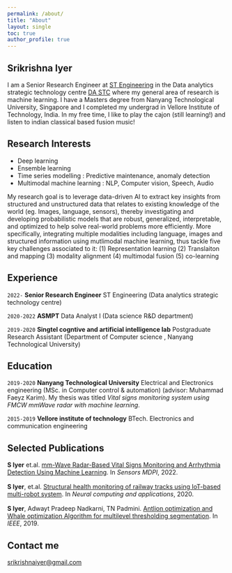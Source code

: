```yaml
---
permalink: /about/
title: "About"
layout: single
toc: true
author_profile: true
---
```


## Srikrishna Iyer

I am a Senior Research Engineer at [ST Engineering](https://www.stengg.com/) in the Data analytics strategic technology centre [DA STC](https://www.stengg.com/en/innovation/solving-the-world-s-problems-with-data-science/) where my general area of research is machine learning. I have a Masters degree from Nanyang Technological University, Singapore and I completed my undergrad in Vellore Institute of Technology, India. 
In my free time, I like to play the cajon (still learning!) and listen to indian classical based fusion music!

## Research Interests

* Deep learning
* Ensemble learning
* Time series modelling : Predictive maintenance, anomaly detection
* Multimodal machine learning : NLP, Computer vision, Speech, Audio

My research goal is to leverage data-driven AI to extract key insights from structured and unstructured data that relates to existing knowledge of the world (eg. Images, language, sensors), thereby investigating and developing probabilistic models that are robust, generalized, interpretable, and optimized to help solve real-world problems more efficiently. More specifically, integrating multiple modalities including language, images and structured information using mutlimodal machine learning, thus tackle five key challenges associated to it:
(1) Representation learning 
(2) Translaiton and mapping 
(3) modality alignment 
(4) multimodal fusion 
(5) co-learning 

## Experience

`2022-` 
__Senior Research Engineer__ ST Engineering (Data analytics strategic technology centre)

`2020-2022` 
__ASMPT__ Data Analyst I (Data science R&D department)

`2019-2020` 
__Singtel cogntive and artificial intelligence lab__ Postgraduate Research Assistant (Department of Computer science , Nanyang Technological University)

## Education

`2019-2020`
__Nanyang Technological University__ Electrical and Electronics engineering (MSc. in Computer control & automation) (advisor: Muhammad Faeyz Karim). My thesis was titled _Vital signs monitoring system using FMCW mmWave radar with machine learning_.

`2015-2019`
__Vellore institute of technology__ BTech. Electronics and communication engineering


## Selected Publications   
<div class="pub-list-item" style="margin-bottom: 1rem">
<span itemprop="author">
<strong>S Iyer</strong> et.al</span>.
  <a href="https://www.mdpi.com/1424-8220/22/9/3106" itemprop="name" target="_blank">
    mm-Wave Radar-Based Vital Signs Monitoring and Arrhythmia Detection Using Machine Learning</a>.
  In <em>Sensors MDPI</em>,  2022.
</div>

<div class="pub-list-item" style="margin-bottom: 1rem">
<span itemprop="author">
<strong>S Iyer</strong>, et.al</span>.
  <a href="https://link.springer.com/article/10.1007/s00521-020-05366-9" itemprop="name" target="_blank">
    Structural health monitoring of railway tracks using IoT-based multi-robot system</a>.
  In <em>Neural computing and applications</em>,  2020.
</div>

<div class="pub-list-item" style="margin-bottom: 1rem">
<span itemprop="author">
<strong>S Iyer</strong>, Adwayt Pradeep Nadkarni, TN Padmini</span>.
  <a href="https://ieeexplore.ieee.org/abstract/document/8960178/" itemprop="name" target="_blank">
    Antlion optimization and Whale optimization Algorithm for multilevel thresholding segmentation</a>.
  In <em>IEEE</em>,  2019.
</div>

## Contact me

[srikrishnaiyer@gmail.com](mailto:srikrishnaiyer@gmail.com)



